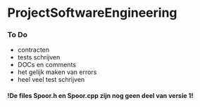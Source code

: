 # ProjectSoftwareEngineering
### To Do
 - contracten 
 - tests schrijven 
 - DOCs en comments
 - het gelijk maken van errors
 - heel veel test schrijven
 
#### !De files Spoor.h en Spoor.cpp zijn nog geen deel van versie 1!
